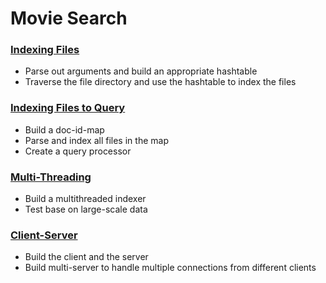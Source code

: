 # Movie Search

### [Indexing Files](https://github.com/LINNI2017/Movie_Search/tree/master/Indexing_Files)
- Parse out arguments and build an appropriate hashtable
- Traverse the file directory and use the hashtable to index the files

### [Indexing Files to Query](https://github.com/LINNI2017/Movie_Search/tree/master/Indexing_Files_To_Query)
- Build a doc-id-map
- Parse and index all files in the map
- Create a query processor

### [Multi-Threading](https://github.com/LINNI2017/Movie_Search/tree/master/Multithreading)
- Build a multithreaded indexer
- Test base on large-scale data

### [Client-Server](https://github.com/LINNI2017/Movie_Search/tree/master/Client_Server)
- Build the client and the server
- Build multi-server to handle multiple connections from different clients

